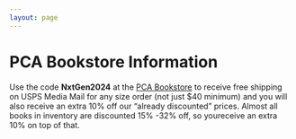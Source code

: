```yaml
---
layout: page
---
```


# PCA Bookstore Information

Use the code **NxtGen2024** at the [PCA
Bookstore](https://www.pcabookstore.com/) to receive free shipping on USPS Media
Mail for any size order (not just $40 minimum) and you will also receive an
extra 10% off our “already discounted” prices. Almost all books in inventory are
discounted 15% -32% off, so youreceive an extra 10% on top of that.
